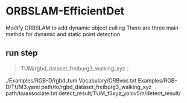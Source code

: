# ORBSLAM-EfficientDet
Modify ORBSLAM to add dynamic object culling
There are three main methds for dynamic and static point detection

## run step
> TUM/rgbd_dataset_freiburg3_walking_xyz：

./Examples/RGB-D/rgbd_tum Vocabulary/ORBvoc.txt Examples/RGB-D/TUM3.yaml path/to/rgbd_dataset_freiburg3_walking_xyz path/to/associate.txt detect_result/TUM_f3xyz_yolov5m/detect_result/


